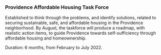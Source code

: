 ### Providence Affordable Housing Task Force
Established to think through the problems, and identify solutions, related to securing sustainable, safe, and affordable housing in the Providence neighborhood. By August, the taskforce will produce a roadmap, with realistic action items, to guide Providence towards self-sufficiency through affordable housing and homeownership.

Duration: 6 months, from February to July 2022. 
